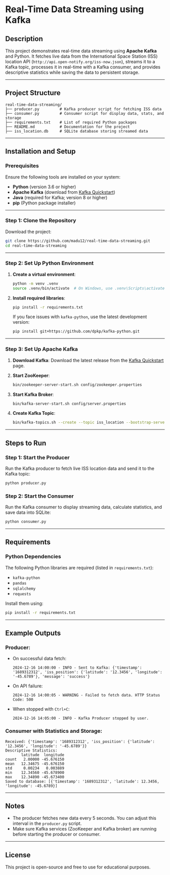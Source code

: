 # Real-Time Data Streaming using Kafka

## Description
This project demonstrates real-time data streaming using **Apache Kafka** and Python. It fetches live data from the International Space Station (ISS) location API (`http://api.open-notify.org/iss-now.json`), streams it to a Kafka topic, processes it in real-time with a Kafka consumer, and provides descriptive statistics while saving the data to persistent storage.

---

## Project Structure
```
real-time-data-streaming/
├── producer.py         # Kafka producer script for fetching ISS data
├── consumer.py         # Consumer script for display data, stats, and storage
├── requirements.txt    # List of required Python packages
├── README.md           # Documentation for the project
├── iss_location.db     # SQLite database storing streamed data
```

---

## Installation and Setup

### Prerequisites
Ensure the following tools are installed on your system:
- **Python** (version 3.6 or higher)
- **Apache Kafka** (download from [Kafka Quickstart](https://kafka.apache.org/quickstart))
- **Java** (required for Kafka; version 8 or higher)
- **pip** (Python package installer)

---

### Step 1: Clone the Repository
Download the project:
```bash
git clone https://github.com/madu12/real-time-data-streaming.git
cd real-time-data-streaming
```

---

### Step 2: Set Up Python Environment
1. **Create a virtual environment**:
   ```bash
   python -m venv .venv
   source .venv/bin/activate  # On Windows, use .venv\Scripts\activate
   ```

2. **Install required libraries**:
   ```bash
   pip install -r requirements.txt
   ```
   If you face issues with `kafka-python`, use the latest development version:
   ```bash
   pip install git+https://github.com/dpkp/kafka-python.git
   ```

---

### Step 3: Set Up Apache Kafka
1. **Download Kafka**:
   Download the latest release from the [Kafka Quickstart](https://kafka.apache.org/quickstart) page.

2. **Start ZooKeeper**:
   ```bash
   bin/zookeeper-server-start.sh config/zookeeper.properties
   ```

3. **Start Kafka Broker**:
   ```bash
   bin/kafka-server-start.sh config/server.properties
   ```

4. **Create Kafka Topic**:
   ```bash
   bin/kafka-topics.sh --create --topic iss_location --bootstrap-server localhost:9092
   ```

---

## Steps to Run

### Step 1: Start the Producer
Run the Kafka producer to fetch live ISS location data and send it to the Kafka topic:
```bash
python producer.py
```

### Step 2: Start the Consumer
Run the Kafka consumer to display streaming data, calculate statistics, and save data into SQLite:
```bash
python consumer.py
```

---

## Requirements

### Python Dependencies
The following Python libraries are required (listed in `requirements.txt`):
- `kafka-python`
- `pandas`
- `sqlalchemy`
- `requests`

Install them using:
```bash
pip install -r requirements.txt
```

---

## Example Outputs

### Producer:
- On successful data fetch:
  ```
  2024-12-16 14:00:00 - INFO - Sent to Kafka: {'timestamp': '1689312312', 'iss_position': {'latitude': '12.3456', 'longitude': '-45.6789'}, 'message': 'success'}
  ```
- On API failure:
  ```
  2024-12-16 14:00:05 - WARNING - Failed to fetch data. HTTP Status Code: 500
  ```
- When stopped with `Ctrl+C`:
  ```
  2024-12-16 14:05:00 - INFO - Kafka Producer stopped by user.
  ```

### Consumer with Statistics and Storage:
```
Received: {'timestamp': '1689312312', 'iss_position': {'latitude': '12.3456', 'longitude': '-45.6789'}}
Descriptive Statistics:
       latitude  longitude
count   2.00000 -45.676150
mean   12.34675 -45.676150
std     0.00234   0.003889
min    12.34560 -45.678900
max    12.34890 -45.673400
Saved to database: [{'timestamp': '1689312312', 'latitude': 12.3456, 'longitude': -45.6789}]
```

---

## Notes
- The producer fetches new data every 5 seconds. You can adjust this interval in the `producer.py` script.
- Make sure Kafka services (ZooKeeper and Kafka broker) are running before starting the producer or consumer.

---

## License
This project is open-source and free to use for educational purposes.

